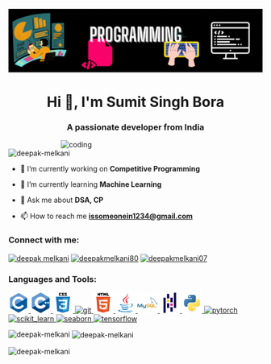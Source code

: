 ![logo](https://github.com/Deepak-Melkani/Deepak-Melkani/blob/main/gitGif.gif)
<h1 align="center">Hi 👋, I'm Sumit Singh Bora</h1>
<h3 align="center">A passionate developer from India</h3>

<img align="right" alt = "coding" width = "400" src = "https://media3.giphy.com/media/unxCGmTuBvwo2djRLA/200.webp?cid=790b7611cmvsuwh0u1jm0wyt8pogyjroie5bxjunk0k9jarz&ep=v1_gifs_search&rid=200.webp&ct=g">

<p align="left"> <img src="https://komarev.com/ghpvc/?username=deepak-melkani&label=Profile%20views&color=0e75b6&style=flat" alt="deepak-melkani" /> </p>

- 🔭 I’m currently working on **Competitive Programming**

- 🌱 I’m currently learning **Machine Learning**

- 💬 Ask me about **DSA, CP**

- 📫 How to reach me **issomeonein1234@gmail.com**

<h3 align="left">Connect with me:</h3>
<p align="left">
<a href="https://www.linkedin.com/in/sumit-bora-7a9158274" target="blank"><img align="center" src="https://raw.githubusercontent.com/rahuldkjain/github-profile-readme-generator/master/src/images/icons/Social/linked-in-alt.svg" alt="deepak melkani" height="30" width="40" /></a>
<a href="https://codeforces.com/profile/masterSumit" target="blank"><img align="center" src="https://raw.githubusercontent.com/rahuldkjain/github-profile-readme-generator/master/src/images/icons/Social/codeforces.svg" alt="deepakmelkani80" height="30" width="40" /></a>
<a href="https://www.leetcode.com/sumit0135" target="blank"><img align="center" src="https://raw.githubusercontent.com/rahuldkjain/github-profile-readme-generator/master/src/images/icons/Social/leet-code.svg" alt="deepakmelkani07" height="30" width="40" /></a>
</p>

<h3 align="left">Languages and Tools:</h3>
<p align="left"> <a href="https://www.cprogramming.com/" target="_blank" rel="noreferrer"> <img src="https://raw.githubusercontent.com/devicons/devicon/master/icons/c/c-original.svg" alt="c" width="40" height="40"/> </a> <a href="https://www.w3schools.com/cpp/" target="_blank" rel="noreferrer"> <img src="https://raw.githubusercontent.com/devicons/devicon/master/icons/cplusplus/cplusplus-original.svg" alt="cplusplus" width="40" height="40"/> </a> <a href="https://www.w3schools.com/css/" target="_blank" rel="noreferrer"> <img src="https://raw.githubusercontent.com/devicons/devicon/master/icons/css3/css3-original-wordmark.svg" alt="css3" width="40" height="40"/> </a> <a href="https://git-scm.com/" target="_blank" rel="noreferrer"> <img src="https://www.vectorlogo.zone/logos/git-scm/git-scm-icon.svg" alt="git" width="40" height="40"/> </a> <a href="https://www.w3.org/html/" target="_blank" rel="noreferrer"> <img src="https://raw.githubusercontent.com/devicons/devicon/master/icons/html5/html5-original-wordmark.svg" alt="html5" width="40" height="40"/> </a> <a href="https://www.java.com" target="_blank" rel="noreferrer"> <img src="https://raw.githubusercontent.com/devicons/devicon/master/icons/java/java-original.svg" alt="java" width="40" height="40"/> </a> <a href="https://www.mysql.com/" target="_blank" rel="noreferrer"> <img src="https://raw.githubusercontent.com/devicons/devicon/master/icons/mysql/mysql-original-wordmark.svg" alt="mysql" width="40" height="40"/> </a> <a href="https://pandas.pydata.org/" target="_blank" rel="noreferrer"> <img src="https://raw.githubusercontent.com/devicons/devicon/2ae2a900d2f041da66e950e4d48052658d850630/icons/pandas/pandas-original.svg" alt="pandas" width="40" height="40"/> </a> <a href="https://www.python.org" target="_blank" rel="noreferrer"> <img src="https://raw.githubusercontent.com/devicons/devicon/master/icons/python/python-original.svg" alt="python" width="40" height="40"/> </a> <a href="https://pytorch.org/" target="_blank" rel="noreferrer"> <img src="https://www.vectorlogo.zone/logos/pytorch/pytorch-icon.svg" alt="pytorch" width="40" height="40"/> </a> <a href="https://scikit-learn.org/" target="_blank" rel="noreferrer"> <img src="https://upload.wikimedia.org/wikipedia/commons/0/05/Scikit_learn_logo_small.svg" alt="scikit_learn" width="40" height="40"/> </a> <a href="https://seaborn.pydata.org/" target="_blank" rel="noreferrer"> <img src="https://seaborn.pydata.org/_images/logo-mark-lightbg.svg" alt="seaborn" width="40" height="40"/> </a> <a href="https://www.tensorflow.org" target="_blank" rel="noreferrer"> <img src="https://www.vectorlogo.zone/logos/tensorflow/tensorflow-icon.svg" alt="tensorflow" width="40" height="40"/> </a> </p>

<p><img align="left" src="https://github-readme-stats.vercel.app/api/top-langs?username=SumitSingh69&show_icons=true&locale=en&layout=compact" alt="deepak-melkani" /></p>

<p>&nbsp;<img align="center" src="https://github-readme-stats.vercel.app/api?username=SumitSingh69&show_icons=true&locale=en" alt="deepak-melkani" /></p>

<p><img align="center" src="https://github-readme-streak-stats.herokuapp.com/?user=SumitSingh69&" alt="deepak-melkani" /></p>
